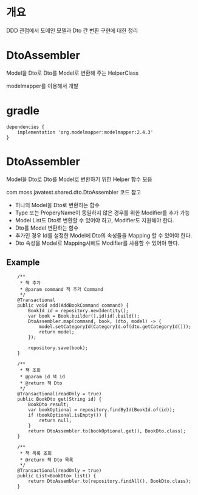 # 개요
DDD 관점에서 도메인 모델과 Dto 간 변환 구현에 대한 정리

# DtoAssembler
Model을 Dto로 Dto를 Model로 변환해 주는 HelperClass

modelmapper를 이용해서 개발

# gradle
```
dependencies {
	implementation 'org.modelmapper:modelmapper:2.4.3'
}
```

# DtoAssembler
Model을 Dto로 Dto를 Model로 변환하기 위한 Helper 함수 모음

com.moss.javatest.shared.dto.DtoAssembler 코드 참고

* 하나의 Model을 Dto로 변환하는 함수
* Type 또는 ProperyName이 동일하지 않은 경우를 위한 Modifier를 추가 가능
* Model List도 Dto로 변환할 수 있어야 하고, Modifier도 지원해야 한다.  
* Dto를 Model 변환하는 함수
* 추가인 경우 Id를 설정한 Model에 Dto의 속성들을 Mapping 할 수 있어야 한다.
* Dto 속성을 Model로 Mapping시에도 Modifier를 사용할 수 있어야 한다.

## Example
```
    /**
     * 책 추가
     * @param command 책 추가 Command
     */
    @Transactional
    public void add(AddBookCommand command) {
        BookId id = repository.newIdentity();
        var book = Book.builder().id(id).build();
        DtoAssembler.map(command, book, (dto, model) -> {
            model.setCategoryId(CategoryId.of(dto.getCategoryId()));
            return model;
        });

        repository.save(book);
    }

    /**
     * 책 조회
     * @param id 책 id
     * @return 책 Dto
     */
    @Transactional(readOnly = true)
    public BookDto get(String id) {
        BookDto result;
        var bookOptional = repository.findById(BookId.of(id));
        if (bookOptional.isEmpty()) {
            return null;
        }
        return DtoAssembler.to(bookOptional.get(), BookDto.class);
    }

    /**
     * 책 목록 조회
     * @return 책 Dto 목록
     */
    @Transactional(readOnly = true)
    public List<BookDto> list() {
        return DtoAssembler.to(repository.findAll(), BookDto.class);
    }
```